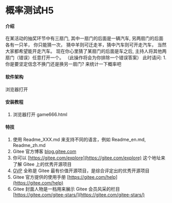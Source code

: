 # 概率测试H5

#### 介绍
  在某活动的抽奖环节中有三扇门,
其中一扇门的后面是一辆汽车,
另两扇门的后面各有一只羊，
你只能猜一次，
猜中羊则可迁走羊，猜中汽车则可开走汽车，
当然大家都希望能开走汽车。
现在你心里猜了某扇门的后面是车之后,
主持人将其他两扇门（错误）任意打开一个。
（此操作将会为你排除一个错误答案）
此时请问:
1.你是要坚定信念不换门还是换另一扇门? 
来统计一下概率吧

#### 软件架构
浏览器打开


#### 安装教程

1. 浏览器打开 game666.html


#### 特技

1.  使用 Readme\_XXX.md 来支持不同的语言，例如 Readme\_en.md, Readme\_zh.md
2.  Gitee 官方博客 [blog.gitee.com](https://blog.gitee.com)
3.  你可以 [https://gitee.com/explore](https://gitee.com/explore) 这个地址来了解 Gitee 上的优秀开源项目
4.  [GVP](https://gitee.com/gvp) 全称是 Gitee 最有价值开源项目，是综合评定出的优秀开源项目
5.  Gitee 官方提供的使用手册 [https://gitee.com/help](https://gitee.com/help)
6.  Gitee 封面人物是一档用来展示 Gitee 会员风采的栏目 [https://gitee.com/gitee-stars/](https://gitee.com/gitee-stars/)
